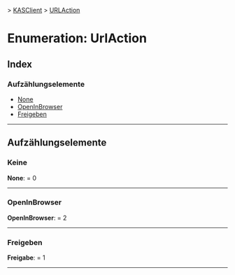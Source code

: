 [](../README.md) > [KASClient](../modules/kasclient.md) > [URLAction](../enums/kasclient.urlaction.md)

# <a name="enumeration-urlaction"></a>Enumeration: UrlAction

## <a name="index"></a>Index 

### <a name="enumeration-members"></a>Aufzählungselemente

* [None](kasclient.urlaction.md#none)
* [OpenInBrowser](kasclient.urlaction.md#openinbrowser)
* [Freigeben](kasclient.urlaction.md#share)

---

## <a name="enumeration-members"></a>Aufzählungselemente

<a id="none"></a>

###  <a name="none"></a>Keine

**None**: = 0

___
<a id="openinbrowser"></a>

###  <a name="openinbrowser"></a>OpenInBrowser

**OpenInBrowser**: = 2

___
<a id="share"></a>

###  <a name="share"></a>Freigeben

**Freigabe**: = 1

___


